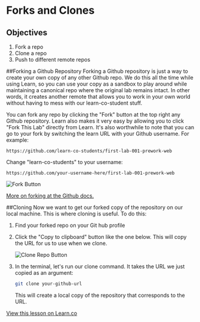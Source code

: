 # Forks and Clones

## Objectives

1. Fork a repo
2. Clone a repo
3. Push to different remote repos


##Forking a Github Repository
Forking a Github repository is just a way to create your own copy of any other Github repo. We do this all the time while using Learn, so you can use your copy as a sandbox to play around while maintaining a canonical repo where the original lab remains intact. In other words, it creates another remote that allows you to work in your own world without having to mess with our learn-co-student stuff.

You can fork any repo by clicking the "Fork" button at the top right any Github repository. Learn also makes it very easy by allowing you to click "Fork This Lab" directly from Learn. It's also worthwhile to note that you can go to your fork by switching the learn URL with your Github username. For example:

```
https://github.com/learn-co-students/first-lab-001-prework-web
```
Change "learn-co-students" to your username:
```
https://github.com/your-username-here/first-lab-001-prework-web
```

![Fork Button](http://readme-pics.s3.amazonaws.com/fork_button.jpg)

[More on forking at the Github docs.](https://help.github.com/enterprise/2.2/user/articles/fork-a-repo/)

##Cloning
Now we want to get our forked copy of the repository on our local machine. This is where cloning is useful. To do this:

1. Find your forked repo on your Git hub profile
2. Click the "Copy to clipboard" button like the one below. This will copy the URL for us to use when we clone.

	![Clone Repo Button](http://readme-pics.s3.amazonaws.com/clone-repo-clone-url-button.png)

3. In the terminal, let's run our clone command. It takes the URL we just copied as an argument:

	```bash
	git clone your-github-url
	```
	This will create a local copy of the repository that corresponds to the URL.

<a href='https://learn.co/lessons/forks-and-clones-readme' data-visibility='hidden'>View this lesson on Learn.co</a>
